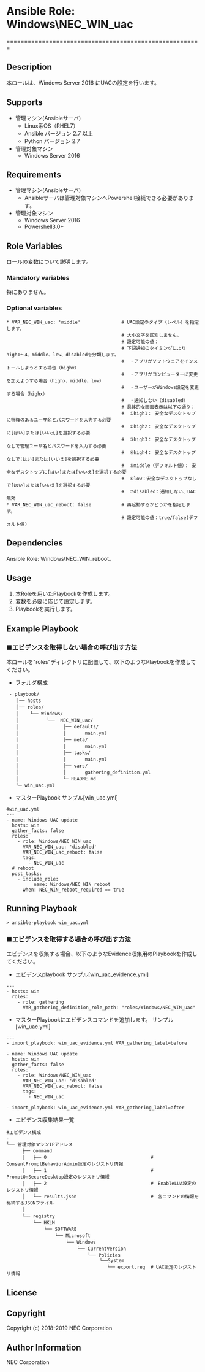 # Ansible Role: Windows\NEC\_WIN\_uac
=======================================================

## Description
本ロールは、Windows Server 2016 にUACの設定を行います。

## Supports
- 管理マシン(Ansibleサーバ)
  * Linux系OS（RHEL7）
  * Ansible バージョン 2.7 以上
  * Python バージョン 2.7
- 管理対象マシン
  * Windows Server 2016

## Requirements
- 管理マシン(Ansibleサーバ)
  * Ansibleサーバは管理対象マシンへPowershell接続できる必要があります。
- 管理対象マシン
  * Windows Server 2016
  * Powershell3.0+

## Role Variables

ロールの変数について説明します。

### Mandatory variables

特にありません。

### Optional variables

~~~
* VAR_NEC_WIN_uac: 'middle'               # UAC設定のタイプ（レベル）を指定します。
                                          # 大小文字を区別しません。
                                          # 設定可能の値：
                                          # 下記通知のタイミングによりhigh1～4、middle、low、disabledを分類します。
                                          #  ・アプリがソフトウェアをインストールしようとする場合（highx）
                                          #  ・アプリがコンピューターに変更を加えようする場合（highx、middle、low）
                                          #  ・ユーザーがWindows設定を変更する場合（highx）
                                          #  ・通知しない（disabled）
                                          # 具体的な画面表示は以下の通り：
                                          #  ①high1： 安全なデスクトップに特権のあるユーザ名とパスワードを入力する必要
                                          #  ②high2： 安全なデスクトップに[はい]または[いいえ]を選択する必要
                                          #  ③high3： 安全なデスクトップなしで管理ユーザ名とパスワードを入力する必要
                                          #  ④high4： 安全なデスクトップなしで[はい]または[いいえ]を選択する必要
                                          #  ⑤middle（デフォルト値）： 安全なデスクトップに[はい]または[いいえ]を選択する必要
                                          #  ⑥low：安全なデスクトップなしで[はい]または[いいえ]を選択する必要
                                          #  ⑦disabled：通知しない、UAC無効
* VAR_NEC_WIN_uac_reboot: false           # 再起動するかどうかを指定します。
                                          # 設定可能の値：true/false(デフォルト値)
~~~

## Dependencies

Ansible Role: Windows\NEC\_WIN\_reboot。

## Usage

1. 本Roleを用いたPlaybookを作成します。
2. 変数を必要に応じて設定します。
3. Playbookを実行します。

## Example Playbook

### ■エビデンスを取得しない場合の呼び出す方法

本ロールを"roles"ディレクトリに配置して、以下のようなPlaybookを作成してください。

- フォルダ構成

~~~
 - playbook/
　  │── hosts
　  │── roles/
　  │    └── Windows/
　  │          └──  NEC_WIN_uac/
　  │                │── defaults/
　  │                │       main.yml
　  │                │── meta/
　  │                │       main.yml
　  │                │── tasks/
　  │                │       main.yml
　  │                │── vars/
　  │                │       gathering_definition.yml
　  │                └─ README.md
　  └─ win_uac.yml
~~~

- マスターPlaybook サンプル[win\_uac.yml]

~~~
#win_uac.yml
---
- name: Windows UAC update
  hosts: win
  gather_facts: false
  roles:
    - role: Windows/NEC_WIN_uac
      VAR_NEC_WIN_uac: 'disabled'
      VAR_NEC_WIN_uac_reboot: false
      tags:
        - NEC_WIN_uac
  # reboot
  post_tasks:
    - include_role:
          name: Windows/NEC_WIN_reboot
      when: NEC_WIN_reboot_required == true
~~~

## Running Playbook

~~~
> ansible-playbook win_uac.yml
~~~

### ■エビデンスを取得する場合の呼び出す方法

エビデンスを収集する場合、以下のようなEvidence収集用のPlaybookを作成してください。  

- エビデンスplaybook サンプル[win\_uac\_evidence.yml]

~~~
---
- hosts: win
  roles:
    - role: gathering
      VAR_gathering_definition_role_path: "roles/Windows/NEC_WIN_uac"
~~~

- マスターPlaybookにエビデンスコマンドを追加します。 サンプル[win\_uac.yml]

~~~
---
- import_playbook: win_uac_evidence.yml VAR_gathering_label=before

- name: Windows UAC update
  hosts: win
  gather_facts: false
  roles:
    - role: Windows/NEC_WIN_uac
      VAR_NEC_WIN_uac: 'disabled'
      VAR_NEC_WIN_uac_reboot: false
      tags:
        - NEC_WIN_uac

- import_playbook: win_uac_evidence.yml VAR_gathering_label=after
~~~

- エビデンス収集結果一覧

~~~
#エビデンス構成
.
└── 管理対象マシンIPアドレス
　    ├── command
　    │   ├── 0                                      #　ConsentPromptBehaviorAdmin設定のレジストリ情報
　    │   ├── 1                                      #　PromptOnSecureDesktop設定のレジストリ情報
　    │   ├── 2                                      #　EnableLUA設定のレジストリ情報
　    │   └── results.json                           #　各コマンドの情報を格納するJSONファイル
　    │  
　    └── registry
　        └── HKLM
　            └── SOFTWARE
　                └── Microsoft
　                    └── Windows
　                        └── CurrentVersion
　                            └── Policies
                                  └──System
　                                   └── export.reg  # UAC設定のレジストリ情報
~~~

## License

## Copyright

Copyright (c) 2018-2019 NEC Corporation

## Author Information

NEC Corporation
